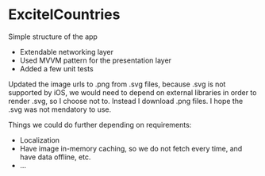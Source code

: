 # ExcitelCountries
Simple structure of the app

- Extendable networking layer
- Used MVVM pattern for the presentation layer
- Added a few unit tests


Updated the image urls to .png from .svg files, because .svg is not supported by iOS, we would 
need to depend on external libraries in order to render .svg, so I choose not to. Instead I download .png files. 
I hope the .svg was not mendatory to use.

Things we could do further depending on requirements:
- Localization
- Have image in-memory caching, so we do not fetch every time, and have data offline, etc.
- ...
